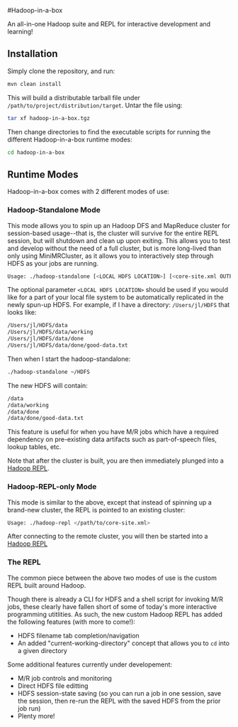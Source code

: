 #Hadoop-in-a-box

An all-in-one Hadoop suite and REPL for interactive development and learning!

## Installation

Simply clone the repository, and run:

```bash
mvn clean install
```

This will build a distributable tarball file under ```/path/to/project/distribution/target```. Untar the file using:

```bash
tar xf hadoop-in-a-box.tgz
```

Then change directories to find the executable scripts for running the different Hadoop-in-a-box runtime modes:

```bash
cd hadoop-in-a-box
```

## Runtime Modes

Hadoop-in-a-box comes with 2 different modes of use:

### Hadoop-Standalone Mode

This mode allows you to spin up an Hadoop DFS and MapReduce cluster for session-based usage--that is, the cluster will survive for the entire REPL session, but will shutdown and clean up upon exiting. This allows you to test and develop without the need of a full cluster, but is more long-lived than only using MiniMRCluster, as it allows you to interactively step through HDFS as your jobs are running.

```bash
Usage: ./hadoop-standalone [<LOCAL HDFS LOCATION>] [<core-site.xml OUTPUT LOCATION>]
```

The optional parameter ```<LOCAL HDFS LOCATION>``` should be used if you would like for a part of your local file system to be automatically replicated in the newly spun-up HDFS. For example, if I have a directory: ```/Users/jl/HDFS``` that looks like:

```bash
/Users/jl/HDFS/data
/Users/jl/HDFS/data/working
/Users/jl/HDFS/data/done
/Users/jl/HDFS/data/done/good-data.txt
```

Then when I start the hadoop-standalone:

```bash
./hadoop-standalone ~/HDFS
```

The new HDFS will contain:

```bash
/data
/data/working
/data/done
/data/done/good-data.txt
```

This feature is useful for when you have M/R jobs which have a required dependency on pre-existing data artifacts such as part-of-speech files, lookup tables, etc.

Note that after the cluster is built, you are then immediately plunged into a [Hadoop REPL](#the-repl).

### Hadoop-REPL-only Mode

This mode is similar to the above, except that instead of spinning up a brand-new cluster, the REPL is pointed to an existing cluster:

```bash
Usage: ./hadoop-repl </path/to/core-site.xml>
```

After connecting to the remote cluster, you will then be started into a [Hadoop REPL](#the-repl)

### The REPL

The common piece between the above two modes of use is the custom REPL built around Hadoop.

Though there is already a CLI for HDFS and a shell script for invoking M/R jobs, these clearly have fallen short of some of today's more interactive programming utitlities. As such, the new custom Hadoop REPL has added the following features (with more to come!):
* HDFS filename tab completion/navigation
* An added "current-working-directory" concept that allows you to ```cd``` into a given directory

Some additional features currently under developement:
* M/R job controls and monitoring
* Direct HDFS file editting
* HDFS session-state saving (so you can run a job in one session, save the session, then re-run the REPL with the saved HDFS from the prior job run)
* Plenty more!

